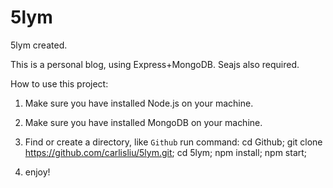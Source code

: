 # 5lym
5lym created.

This is a personal blog, using Express+MongoDB.
Seajs also required.

How to use this project:

1. Make sure you have installed Node.js on your machine.

2. Make sure you have installed MongoDB on your machine.

3. Find or create a directory, like `Github`
    run command:
      cd Github;
      git clone https://github.com/carlisliu/5lym.git;
      cd 5lym;
      npm install;
      npm start;
      
4. enjoy!
